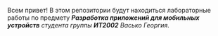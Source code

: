 
Всем привет! В этом репозитории будут находиться лабораторные работы по предмету ***Разработка приложений для мобильных устройств*** *студента группы* ***ИТ2002*** *Васько Георгия*.  

